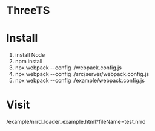 # ThreeTS

# Install
1. install Node
2. npm install
3. npx webpack --config ./webpack.config.js
4. npx webpack --config ./src/server/webpack.config.js
5. npx webpack --config ./example/webpack.config.js

# Visit
/example/nrrd_loader_example.html?fileName=test.nrrd
